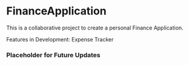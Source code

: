 # FinanceApplication
This is a collaborative project to create a personal Finance Application.

Features in Development:
Expense Tracker

### Placeholder for Future Updates
